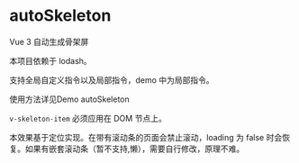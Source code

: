 # autoSkeleton

Vue 3 自动生成骨架屏

本项目依赖于 lodash。

支持全局自定义指令以及局部指令，demo 中为局部指令。

使用方法详见Demo autoSkeleton

`v-skeleton-item` 必须应用在 DOM 节点上。

本效果基于定位实现。在带有滚动条的页面会禁止滚动，loading 为 false 时会恢复。如果有嵌套滚动条（暂不支持,懒），需要自行修改，原理不难。


